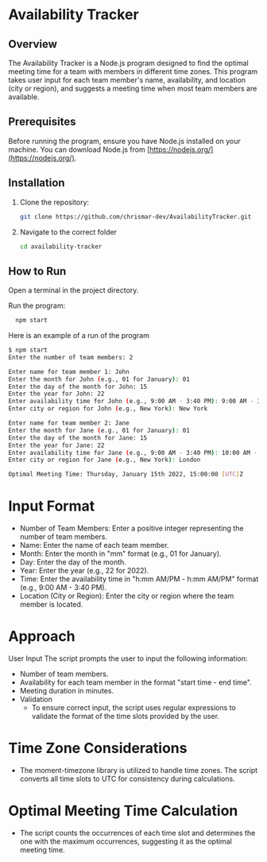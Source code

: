# Availability Tracker

## Overview

The Availability Tracker is a Node.js program designed to find the optimal meeting time for a team with members in different time zones. This program takes user input for each team member's name, availability, and location (city or region), and suggests a meeting time when most team members are available.

## Prerequisites

Before running the program, ensure you have Node.js installed on your machine. You can download Node.js from [https://nodejs.org/](https://nodejs.org/).

## Installation

1. Clone the repository:

   ```bash
   git clone https://github.com/chrismar-dev/AvailabilityTracker.git
2. Navigate to the correct folder
    ```bash
    cd availability-tracker
    ```

## How to Run

Open a terminal in the project directory.

Run the program:

 ```bash
   npm start

```
Here is an example of a run of the program

```bash
$ npm start
Enter the number of team members: 2

Enter name for team member 1: John
Enter the month for John (e.g., 01 for January): 01
Enter the day of the month for John: 15
Enter the year for John: 22
Enter availability time for John (e.g., 9:00 AM - 3:40 PM): 9:00 AM - 3:40 PM
Enter city or region for John (e.g., New York): New York

Enter name for team member 2: Jane
Enter the month for Jane (e.g., 01 for January): 01
Enter the day of the month for Jane: 15
Enter the year for Jane: 22
Enter availability time for Jane (e.g., 9:00 AM - 3:40 PM): 10:00 AM - 4:30 PM
Enter city or region for Jane (e.g., New York): London

Optimal Meeting Time: Thursday, January 15th 2022, 15:00:00 [UTC]Z
```
# Input Format
- Number of Team Members: Enter a positive integer representing the number of team members.
- Name: Enter the name of each team member.
- Month: Enter the month in "mm" format (e.g., 01 for January).
- Day: Enter the day of the month.
- Year: Enter the year (e.g., 22 for 2022).
- Time: Enter the availability time in "h:mm AM/PM - h:mm AM/PM" format (e.g., 9:00 AM - 3:40 PM).
- Location (City or Region): Enter the city or region where the team member is located.

# Approach
User Input
The script prompts the user to input the following information:
- Number of team members.
- Availability for each team member in the format "start time - end time".
- Meeting duration in minutes.
- Validation
   - To ensure correct input, the script uses regular expressions to validate the format of the time slots provided by the user.

# Time Zone Considerations
- The moment-timezone library is utilized to handle time zones. The script converts all time slots to UTC for consistency during calculations.

# Optimal Meeting Time Calculation
- The script counts the occurrences of each time slot and determines the one with the maximum occurrences, suggesting it as the optimal meeting time.

